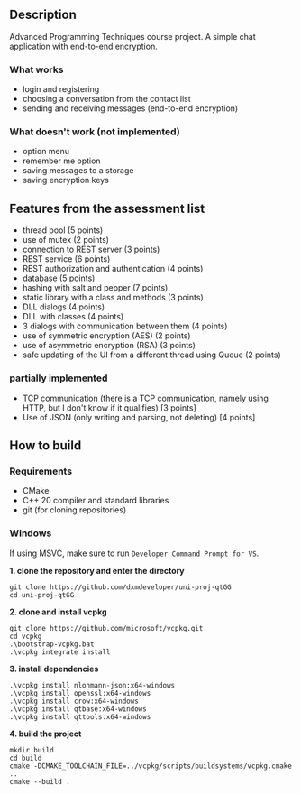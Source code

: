 ## Description
Advanced Programming Techniques course project.
A simple chat application with end-to-end encryption.

### What works
- login and registering
- choosing a conversation from the contact list
- sending and receiving messages (end-to-end encryption)

### What doesn't work (not implemented)
- option menu
- remember me option
- saving messages to a storage
- saving encryption keys

## Features from the assessment list
- thread pool (5 points)
- use of mutex (2 points)
- connection to REST server (3 points)
- REST service (6 points)
- REST authorization and authentication (4 points)
- database (5 points)
- hashing with salt and pepper (7 points)
- static library with a class and methods (3 points)
- DLL dialogs (4 points)
- DLL with classes (4 points)
- 3 dialogs with communication between them (4 points)
- use of symmetric encryption (AES) (2 points)
- use of asymmetric encryption (RSA) (3 points)
- safe updating of the UI from a different thread using Queue (2 points)
### partially implemented
- TCP communication (there is a TCP communication, namely using HTTP, but I don't know if it qualifies) [3 points]
- Use of JSON (only writing and parsing, not deleting) [4 points]
## How to build
### Requirements
- CMake
- C++ 20 compiler and standard libraries
- git (for cloning repositories)
### Windows
If using MSVC, make sure to run `Developer Command Prompt for VS`.

**1. clone the repository and enter the directory**
```
git clone https://github.com/dxmdeveloper/uni-proj-qtGG
cd uni-proj-qtGG
```
**2. clone and install vcpkg**
```
git clone https://github.com/microsoft/vcpkg.git
cd vcpkg
.\bootstrap-vcpkg.bat
.\vcpkg integrate install
```
**3. install dependencies**
```
.\vcpkg install nlohmann-json:x64-windows
.\vcpkg install openssl:x64-windows
.\vcpkg install crow:x64-windows
.\vcpkg install qtbase:x64-windows
.\vcpkg install qttools:x64-windows
```
**4. build the project**
```
mkdir build
cd build
cmake -DCMAKE_TOOLCHAIN_FILE=../vcpkg/scripts/buildsystems/vcpkg.cmake ..
cmake --build .
```
